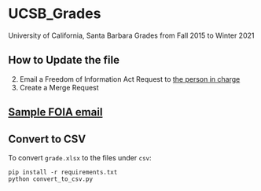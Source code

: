 # UCSB_Grades

University of California, Santa Barbara Grades from Fall 2015 to Winter 2021

## How to Update the file

2. Email a Freedom of Information Act Request to [the person in charge](https://www.policy.ucsb.edu/information-stewardship/information-practices/public-records)  
3. Create a Merge Request  

## [Sample FOIA email](https://www.law.berkeley.edu/wp-content/uploads/2017/04/Sample-PRA-Request.pdf)

## Convert to CSV

To convert `grade.xlsx` to the files under `csv`:

```
pip install -r requirements.txt
python convert_to_csv.py
```
